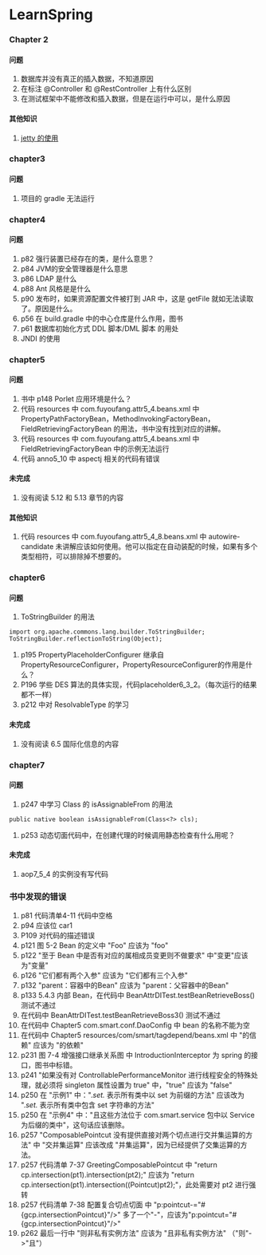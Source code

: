 # LearnSpring

### Chapter 2

#### 问题
1. 数据库并没有真正的插入数据，不知道原因
1. 在标注 @Controller 和 @RestController 上有什么区别
1. 在测试框架中不能修改和插入数据，但是在运行中可以，是什么原因

#### 其他知识
1. [jetty 的使用](http://wiki.jikexueyuan.com/project/gradle/jetty-package.html)


### chapter3

#### 问题
1. 项目的 gradle 无法运行

### chapter4
#### 问题
1. p82 强行装置已经存在的类，是什么意思？
1. p84 JVM的安全管理器是什么意思
1. p86 LDAP 是什么
1. p88 Ant 风格是是什么
1. p90 发布时，如果资源配置文件被打到 JAR 中，这是 getFile 就如无法读取了。原因是什么。
1. p56 在 build.gradle 中的中心仓库是什么作用，图书
1. p61 数据库初始化方式 DDL 脚本/DML 脚本 的用处
1. JNDI 的使用

### chapter5
#### 问题
1. 书中 p148 Porlet 应用环境是什么？
1. 代码 resources 中 com.fuyoufang.attr5_4.beans.xml 中 PropertyPathFactoryBean，MethodInvokingFactoryBean，FieldRetrievingFactoryBean 的用法，书中没有找到对应的讲解。
1. 代码 resources 中 com.fuyoufang.attr5_4.beans.xml 中 FieldRetrievingFactoryBean 中的示例无法运行  
1. 代码 anno5_10 中 aspectj 相关的代码有错误
#### 未完成
1. 没有阅读 5.12 和 5.13 章节的内容

#### 其他知识
1. 代码 resources 中 com.fuyoufang.attr5_4_8.beans.xml 中 autowire-candidate 未讲解应该如何使用。他可以指定在自动装配的时候，如果有多个类型相符，可以排除掉不想要的。


### chapter6
#### 问题
1. ToStringBuilder 的用法

```
import org.apache.commons.lang.builder.ToStringBuilder;
ToStringBuilder.reflectionToString(Object);
```
1. p195 PropertyPlaceholderConfigurer 继承自 PropertyResourceConfigurer，PropertyResourceConfigurer的作用是什么？
1. P196 学些 DES 算法的具体实现，代码placeholder6_3_2。（每次运行的结果都不一样）   
1. p212 中对 ResolvableType 的学习

#### 未完成
1. 没有阅读 6.5 国际化信息的内容

### chapter7
#### 问题
1. p247 中学习 Class 的 isAssignableFrom 的用法
```
public native boolean isAssignableFrom(Class<?> cls);
```
1. p253 动态切面代码中，在创建代理的时候调用静态检查有什么用呢？

#### 未完成
1. aop7_5_4 的实例没有写代码

### 书中发现的错误
1. p81 代码清单4-11 代码中空格
1. p94 应该位 car1
1. P109 对代码的描述错误
1. p121 图 5-2 Bean 的定义中 "Foo" 应该为 "foo"
1. p122 "至于 Bean 中是否有对应的属相成员变更则不做要求" 中"变更"应该为"变量"
1. p126 "它们都有两个入参" 应该为 "它们都有三个入参"
1. p132 "parent：容器中的Bean" 应该为 "parent：父容器中的Bean" 
1. p133 5.4.3 内部 Bean，在代码中 BeanAttrDITest.testBeanRetrieveBoss() 测试不通过
1. 在代码中 BeanAttrDITest.testBeanRetrieveBoss3() 测试不通过
1. 在代码中 Chapter5 com.smart.conf.DaoConfig 中 bean 的名称不能为空
1. 在代码中 Chapter5 resources/com/smart/tagdepend/beans.xml 中 "<bean>的信赖" 应该为 "<bean>的依赖"
1. p231 图 7-4 增强接口继承关系图 中 IntroductionInterceptor 为 spring 的接口，图书中标错。
1. p241 "如果没有对 ControllablePerformanceMonitor 进行线程安全的特殊处理，就必须将 singleton 属性设置为 true" 中，"true" 应该为 "false"
1. p250 在 "示例1" 中：".*set.* 表示所有类中以 set 为前缀的方法" 应该改为 ".*set.* 表示所有类中包含 set 字符串的方法"
1. p250 在 "示例4" 中："且这些方法位于 com.smart.service 包中以 Service 为后缀的类中"，这句话应该删除。
1. p257 "ComposablePointcut 没有提供直接对两个切点进行交并集运算的方法" 中 "交并集运算" 应该改成 "并集运算"，因为已经提供了交集运算的方法。 
1. p257 代码清单 7-37 GreetingComposablePointcut 中 "return cp.intersection(pt1).intersection(pt2);" 应该为 "return cp.intersection(pt1).intersection((Pointcut)pt2);"，此处需要对 pt2 进行强转
1. p257 代码清单 7-38 配置复合切点切面 中 "p:pointcut-="#{gcp.intersectionPointcut}"/>" 多了一个"-"，应该为"p:pointcut="#{gcp.intersectionPointcut}"/>"
1. p262 最后一行中 "则非私有实例方法" 应该为 "且非私有实例方法" （"则"->"且"）
